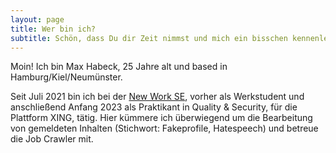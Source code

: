 ```yaml
---
layout: page
title: Wer bin ich?
subtitle: Schön, dass Du dir Zeit nimmst und mich ein bisschen kennenlernen möchtest!
---
```

Moin!
Ich bin Max Habeck, 25 Jahre alt und based in Hamburg/Kiel/Neumünster.

Seit Juli 2021 bin ich bei der [New Work SE](https://www.new-work.se/de), vorher als Werkstudent und anschließend Anfang 2023 als Praktikant in Quality & Security, für die Plattform XING, tätig. Hier kümmere ich überwiegend um die Bearbeitung von gemeldeten Inhalten (Stichwort: Fakeprofile, Hatespeech) und betreue die Job Crawler mit.




